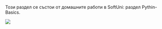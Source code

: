 Този раздел се състои от домашните работи в SoftUni: раздел Pythin-Basics. 
<div id="header">
<img src="https://img.icons8.com/color/48/null/python--v1.png"/>
</div>
